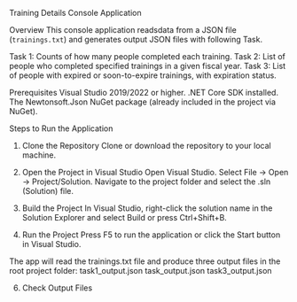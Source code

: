 Training Details Console Application

Overview
This console application readsdata from a JSON file (`trainings.txt`) and generates output JSON files with following Task.

Task 1: Counts of how many people completed each training.
Task 2: List of people who completed specified trainings in a given fiscal year.
Task 3: List of people with expired or soon-to-expire trainings, with expiration status.

Prerequisites
Visual Studio 2019/2022 or higher.
.NET Core SDK installed.
The Newtonsoft.Json NuGet package (already included in the project via NuGet).

 Steps to Run the Application
1. Clone the Repository
Clone or download the repository to your local machine.

2. Open the Project in Visual Studio
Open Visual Studio.
Select File -> Open -> Project/Solution.
Navigate to the project folder and select the .sln (Solution) file.

3. Build the Project
In Visual Studio, right-click the solution name in the Solution Explorer and select Build or press Ctrl+Shift+B.

4. Run the Project
Press F5 to run the application or click the Start button in Visual Studio.

The app will read the trainings.txt file and produce three output files in the root project folder:
task1_output.json
task_output.json
task3_output.json

6. Check Output Files


